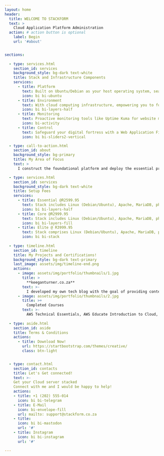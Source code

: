 ```yaml
---
layout: home
header:
  title: WELCOME TO STACKFORM
  text: >
    Cloud Application Platform Administration
  action: # action button is optional
    label: Begin
    url: '#about'


sections:
 
  - type: services.html
    section_id: services
    background_style: bg-dark text-white
    title: Stack and Infrastructure Components
    services:
      - title: Platform
        text: Built on Ubuntu/Debian as your host operating system, seamlessly integrated with Apache, MariaDB & PHP for effortless application management.
        icon: bi bi-ubuntu
      - title: Environment
        text: With cloud computing infrastructure, empowering you to forge a custom dynamic environment tailored to your digital aspirations.
        icon: bi bi-layers-half
      - title: Monitoring
        text: Proactive monitoring tools like Uptime Kuma for website monitoring, ensuring uninterrupted operations and informed decision-making.
        icon: bi-activity
      - title: Control
        text: Safeguard your digital fortress with a Web Application Firewall, NGINX Proxy Manager, and cloud firewall, ensuring comprehensive protection and control over your online assets.
        icon: bi bi-sliders2-vertical

  - type: call-to-action.html
    section_id: about
    background_style: bg-primary
    title: My Area of Focus
    text: >
      I construct the foundational platform and deploy the essential programs and services to host your application in the cloud.

  - type: services.html
    section_id: services
    background_style: bg-dark text-white
    title: Setup Fees
    services:
      - title: Essential @R2599.95 
        text: Stack includes Linux (Debian/Ubuntu), Apache, MariaDB, phpMyAdmin, PHP, FTP, Composer, and comes with a free Let's Encrypt SSL Certificate.
        icon: bi bi-layers-half
      - title: Core @R2999.95 
        text: Stack includes Linux (Debian/Ubuntu), Apache, MariaDB, phpMyAdmin, PHP, FTP, Composer, Modsec, Fail2Ban, ClamAV, and includes a free Let's Encrypt SSL Certificate.
        icon: bi bi-layers-fill
      - title: Elite @ R3999.95
        text: Stack comprises Linux (Debian/Ubuntu), Apache, MariaDB, phpMyAdmin, PHP, FTP, Composer, Modsec, Fail2Ban, ClamAV, Docker, NGINX Proxy Manager, Uptime Kuma, and includes a free Let's Encrypt SSL Certificate.
        icon: bi bi-stack
      
  - type: timeline.html
    section_id: timeline
    title: My Projects and Certifications!
    background_style: bg-dark text-primary
    last_image: assets/img/timeline-end.png
    actions:
      - image: assets/img/portfolio/thumbnails/1.jpg
        title: >
          **keeganturner.co.za**
        text: >-
          I developed my own tech blog with the goal of providing content and inspiring others to get started in tech.
      - image: assets/img/portfolio/thumbnails/2.jpg
        title: >+
          Completed Courses
        text: >-
          AWS Technical Essentials, AWS Educate Introduction to Cloud, Linux Server Administration Basics
        
  - type: aside.html
    section_id: aside
    title: Terms & Conditions
    actions:
      - title: Download Now!
        url: https://startbootstrap.com/themes/creative/
        class: btn-light


  - type: contact.html
    section_id: contacts
    title: Let's Get connected!
    text: >-
    Get your Cloud server stacked
    Connect with me and I would be happy to help!
    actions:
    - title: +1 (202) 555-014
      icon: bi bi-telegram
    - title: E-Mail
      icon: bi-envelope-fill
      url: mailto: support@stackform.co.za
    - title: 
      icon: bi bi-mastodon
      url: '#'
    - title: Instagram
      icon: bi bi-instagram
      url: '#'

---
```

